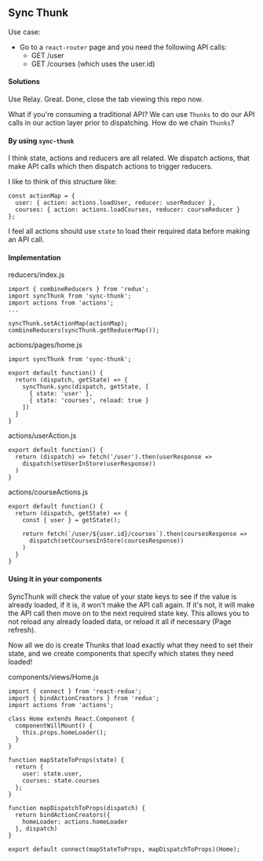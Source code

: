 ## Sync Thunk

Use case:

  * Go to a `react-router` page and you need the following API calls:
    *  GET /user
    *  GET /courses (which uses the user.id)


#### Solutions

Use Relay.  Great.  Done, close the tab viewing this repo now.

What if you're consuming a traditional API?  We can use `Thunks` to do our API calls in our action layer prior to dispatching.  How do we chain `Thunks`?

#### By using `sync-thunk`

I think state, actions and reducers are all related.  We dispatch actions, that make API calls which then dispatch actions to trigger reducers.

I like to think of this structure like:

```
const actionMap = {
  user: { action: actions.loadUser, reducer: userReducer },
  courses: { action: actions.loadCourses, reducer: courseReducer }
};
```

I feel all actions should use `state` to load their required data before making an API call.

#### Implementation

reducers/index.js
``` 
import { combineReducers } from 'redux';
import syncThunk from 'sync-thunk';
import actions from 'actions';
...

syncThunk.setActionMap(actionMap);
combineReducers(syncThunk.getReducerMap());
```

actions/pages/home.js
``` 
import syncThunk from 'sync-thunk';

export default function() {
  return (dispatch, getState) => {
    syncThunk.sync(dispatch, getState, [
      { state: 'user' },
      { state: 'courses', reload: true }
    ])
  }
}

```

actions/userAction.js
``` 
export default function() {
  return (dispatch) => fetch('/user').then(userResponse => 
    dispatch(setUserInStore(userResponse))
  )
}
```

actions/courseActions.js
``` 
export default function() {
  return (dispatch, getState) => {
    const { user } = getState();
    
    return fetch(`/user/${user.id}/courses`).then(coursesResponse => 
      dispatch(setCoursesInStore(coursesResponse))
    )
  }
}
```

#### Using it in your components

SyncThunk will check the value of your state keys to see if the value is already loaded, if it is, it won't make the API call again.  If it's not, it will make the API call then move on to the next required state key.
This allows you to not reload any already loaded data, or reload it all if necessary (Page refresh).

Now all we do is create Thunks that load exactly what they need to set their state, and we create components that specify which states they need loaded!

components/views/Home.js
```
import { connect } from 'react-redux';
import { bindActionCreators } from 'redux';
import actions from 'actions';

class Home extends React.Component {
  componentWillMount() {
    this.props.homeLoader();
  }
}

function mapStateToProps(state) {
  return {
    user: state.user,
    courses: state.courses
  };
}

function mapDispatchToProps(dispatch) {
  return bindActionCreators({
    homeLoader: actions.homeLoader
  }, dispatch)
}

export default connect(mapStateToProps, mapDispatchToProps)(Home);

```



